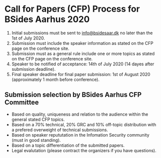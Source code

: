 # Call for Papers (CFP) Process for BSides Aarhus 2020

1. Initial submissions must be sent to info@bsidesaar.dk no later than the 1st of July 2020.
2. Submission must include the speaker information as stated on the CFP page on the conference site.
3. Submission must as a general rule include one or more topics as stated on the CFP page on the conference site.
4. Speaker to be notified of acceptance: 14th of July 2020 (14 dayes after submission deadline).
5. Final speaker deadline for final paper submission: 1st of August 2020 (approximately 1 month before conference).

## Submission selection by BSides Aarhus CFP Committee
* Based on quality, uniqueness and relation to the audience within the general stated CFP topics.
* Based on a 70% technical, 20% GRC and 10% off-topic distribution with a prefered overweight of technical submissions.
* Based on speaker repututation in the Infomation Security community (must in good standing).
* Based on a topic differentiation of the submitted papers.
* Legal evalutation (please contract the organizers if you have questions).
